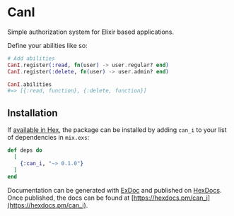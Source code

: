 # CanI

Simple authorization system for Elixir based applications.

Define your abilities like so:

```elixir
# Add abilities
CanI.register(:read, fn(user) -> user.regular? end)
CanI.register(:delete, fn(user) -> user.admin? end)

CanI.abilities
#=> [{:read, function}, {:delete, function}]
```

## Installation

If [available in Hex](https://hex.pm/docs/publish), the package can be installed
by adding `can_i` to your list of dependencies in `mix.exs`:

```elixir
def deps do
  [
    {:can_i, "~> 0.1.0"}
  ]
end
```

Documentation can be generated with [ExDoc](https://github.com/elixir-lang/ex_doc)
and published on [HexDocs](https://hexdocs.pm). Once published, the docs can
be found at [https://hexdocs.pm/can_i](https://hexdocs.pm/can_i).

